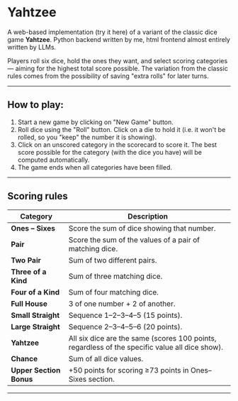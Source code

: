 # Yahtzee

A web-based implementation (try it here) of a variant of the classic dice game **Yahtzee**. Python backend written by me, html frontend almost entirely written by LLMs.

Players roll six dice, hold the ones they want, and select scoring categories — aiming for the highest total score possible. The variation from the classic rules comes from the possibility of saving "extra rolls" for later turns.

---

## How to play:

1. Start a new game by clicking on "New Game" button.
2. Roll dice using the "Roll" button. Click on a die to hold it (i.e. it won't be rolled, so you "keep" the number it is showing).  
3. Click on an unscored category in the scorecard to score it. The best score possible for the category (with the dice you have) will be computed automatically.
4. The game ends when all categories have been filled.  

---

## Scoring rules

| Category | Description |
|-----------|-------------|
| **Ones – Sixes** | Score the sum of dice showing that number. |
| **Pair** | Score the sum of the values of a pair of matching dice. |
| **Two Pair** | Sum of two different pairs. |
| **Three of a Kind** | Sum of three matching dice. |
| **Four of a Kind** |Sum of four matching dice. |
| **Full House** | 3 of one number + 2 of another. |
| **Small Straight** | Sequence 1–2–3–4–5 (15 points). |
| **Large Straight** | Sequence 2–3–4–5–6 (20 points). |
| **Yahtzee** | All six dice are the same (scores 100 points, regardless of the specific value all dice show). |
| **Chance** | Sum of all dice values. |
| **Upper Section Bonus** | +50 points for scoring ≥73 points in Ones–Sixes section. |

---
